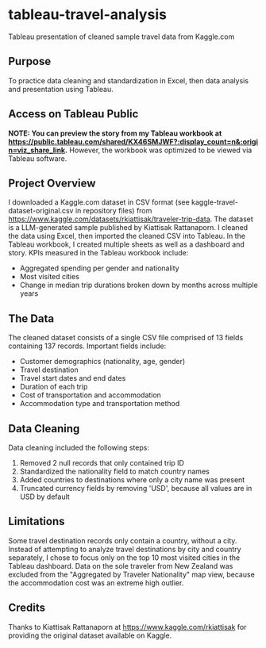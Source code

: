 # tableau-travel-analysis
Tableau presentation of cleaned sample travel data from Kaggle.com

## Purpose
To practice data cleaning and standardization in Excel, then data analysis and presentation using Tableau.

## Access on Tableau Public
**NOTE: You can preview the story from my Tableau workbook at https://public.tableau.com/shared/KX46SMJWF?:display_count=n&:origin=viz_share_link.**
However, the workbook was optimized to be viewed via Tableau software.

## Project Overview
I downloaded a Kaggle.com dataset in CSV format (see kaggle-travel-dataset-original.csv in repository files) from https://www.kaggle.com/datasets/rkiattisak/traveler-trip-data. 
The dataset is a LLM-generated sample published by Kiattisak Rattanaporn. 
I cleaned the data using Excel, then imported the cleaned CSV into Tableau.
In the Tableau workbook, I created multiple sheets as well as a dashboard and story.
KPIs measured in the Tableau workbook include: 
* Aggregated spending per gender and nationality
* Most visited cities
* Change in median trip durations broken down by months across multiple years

## The Data
The cleaned dataset consists of a single CSV file comprised of 13 fields containing 137 records.
Important fields include:
* Customer demographics (nationality, age, gender)
* Travel destination
* Travel start dates and end dates
* Duration of each trip
* Cost of transportation and accommodation
* Accommodation type and transportation method 

## Data Cleaning
Data cleaning included the following steps:
1. Removed 2 null records that only contained trip ID
2. Standardized the nationality field to match country names
3. Added countries to destinations where only a city name was present
4. Truncated currency fields by removing 'USD', because all values are in USD by default

## Limitations
Some travel destination records only contain a country, without a city. Instead of attempting to analyze travel destinations by city and country separately, I chose to focus only on the top 10 most visited cities in the Tableau dashboard.
Data on the sole traveler from New Zealand was excluded from the "Aggregated by Traveler Nationality" map view, because the accommodation cost was an extreme high outlier.

## Credits
Thanks to Kiattisak Rattanaporn at https://www.kaggle.com/rkiattisak for providing the original dataset available on Kaggle.